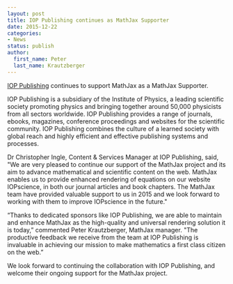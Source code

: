 ```yaml
---
layout: post
title: IOP Publishing continues as MathJax Supporter
date: 2015-12-22
categories:
- News
status: publish
author:
  first_name: Peter
  last_name: Krautzberger
---
```


[IOP Publishing](http://ioppublishing.org/) continues to support MathJax as a MathJax Supporter.

IOP Publishing is a subsidiary of the Institute of Physics, a leading scientific society promoting physics and bringing together around 50,000 physicists from all sectors worldwide. IOP Publishing provides a range of journals, ebooks, magazines, conference proceedings and websites for the scientific community. IOP Publishing combines the culture of a learned society with global reach and highly efficient and effective publishing systems and processes.

Dr Christopher Ingle, Content & Services Manager at IOP Publishing, said, "We are very pleased to continue our support of the MathJax project and its aim to advance mathematical and scientific content on the web. MathJax enables us to provide enhanced rendering of equations on our website IOPscience, in both our journal articles and book chapters. The MathJax team have provided valuable support to us in 2015 and we look forward to working with them to improve IOPscience in the future."

“Thanks to dedicated sponsors like IOP Publishing, we are able to maintain and enhance MathJax as the high-quality and universal rendering solution it is today,” commented Peter Krautzberger, MathJax manager. "The productive feedback we receive from the team at IOP Publishing is invaluable in achieving our mission to make mathematics a first class citizen on the web.”

We look forward to continuing the collaboration with IOP Publishing, and welcome their ongoing support for the MathJax project.
